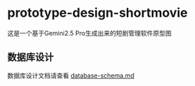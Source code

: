 # prototype-design-shortmovie

这是一个基于Gemini2.5 Pro生成出来的短剧管理软件原型图

## 数据库设计

数据库设计文档请查看 [database-schema.md](database-schema.md)

